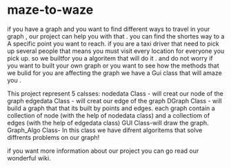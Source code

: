 # maze-to-waze


if you have a graph and you want to find different ways to travel in your graph , our project can help you with that . 
you can find the shortes way to a A specific point you want to reach.
if you are a taxi driver that need to pick up several people that means you must visit every location for everyone you pick up. 
so we builtfor you a algoritem that will do it .
and do not worry if you want to built your own graph or you want to see how the methods that we bulid for you are affecting the graph 
we have a Gui class that will amaze you .

This project represent 5 calsses:
nodedata Class - will creat our node of the graph
edgedata Class - will creat our edge of the graph
DGraph Class - will build a graph that that its built by points and edges. each graph contain a collection of node (with the help of 
nodedata class) and a collectiom of edges (with the help of edgedata class)
GUI Class-will draw the graph.
Graph_Algo Class- In this class we have difrent algoritems that solve diffrents problems on our graph! 

if you want more information about our project you can go read our wonderful wiki. 

